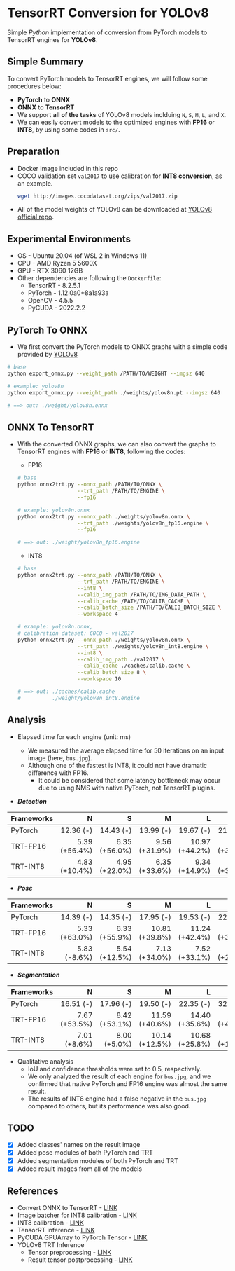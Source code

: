 # TensorRT Conversion for YOLOv8
Simple *Python* implementation of conversion from PyTorch models to TensorRT engines for **YOLOv8**.

## Simple Summary
To convert PyTorch models to TensorRT engines, we will follow some procedures below:   
* **PyTorch** to **ONNX**
* **ONNX** to **TensorRT**
* We support **all of the tasks** of YOLOv8 models inclduing `N`, `S`, `M`, `L`, and `X`.
* We can easily convert models to the optimized engines with **FP16** or **INT8**, by using some codes in `src/`.

## Preparation
* Docker image included in this repo
* COCO validation set `val2017` to use calibration for **INT8 conversion**, as an example.
  ```bash
  wget http://images.cocodataset.org/zips/val2017.zip
  ```
* All of the model weights of YOLOv8 can be downloaded at [YOLOv8 official repo](https://github.com/ultralytics/ultralytics?tab=readme-ov-file).

## Experimental Environments
* OS - Ubuntu 20.04 (of WSL 2 in Windows 11)
* CPU - AMD Ryzen 5 5600X
* GPU - RTX 3060 12GB
* Other dependencies are following the `Dockerfile`:
  * TensorRT - 8.2.5.1
  * PyTorch - 1.12.0a0+8a1a93a
  * OpenCV - 4.5.5
  * PyCUDA - 2022.2.2

## PyTorch To ONNX
* We first convert the PyTorch models to ONNX graphs with a simple code provided by [YOLOv8](https://github.com/ultralytics/ultralytics)
```bash
# base
python export_onnx.py --weight_path /PATH/TO/WEIGHT --imgsz 640

# example: yolov8n
python export_onnx.py --weight_path ./weights/yolov8n.pt --imgsz 640

# ==> out: ./weight/yolov8n.onnx
```

## ONNX To TensorRT
* With the converted ONNX graphs, we can also convert the graphs to TensorRT engines with **FP16** or **INT8**, following the codes:
  * FP16
  ```bash
  # base
  python onnx2trt.py --onnx_path /PATH/TO/ONNX \
                     --trt_path /PATH/TO/ENGINE \
                     --fp16

  # example: yolov8n.onnx
  python onnx2trt.py --onnx_path ./weights/yolov8n.onnx \
                     --trt_path ./weights/yolov8n_fp16.engine \
                     --fp16

  # ==> out: ./weight/yolov8n_fp16.engine
  ```

  * INT8
  ```bash
  # base
  python onnx2trt.py --onnx_path /PATH/TO/ONNX \
                     --trt_path /PATH/TO/ENGINE \
                     --int8 \
                     --calib_img_path /PATH/TO/IMG_DATA_PATH \
                     --calib_cache /PATH/TO/CALIB_CACHE \
                     --calib_batch_size /PATH/TO/CALIB_BATCH_SIZE \
                     --workspace 4

  # example: yolov8n.onnx,
  # calibration dataset: COCO - val2017
  python onnx2trt.py --onnx_path ./weights/yolov8n.onnx \
                     --trt_path ./weights/yolov8n_int8.engine \
                     --int8 \
                     --calib_img_path ./val2017 \
                     --calib_cache ./caches/calib.cache \
                     --calib_batch_size 8 \
                     --workspace 10

  # ==> out: ./caches/calib.cache
  #          ./weight/yolov8n_int8.engine
  ```

## Analysis
* Elapsed time for each engine (unit: ms)
  * We measured the average elapsed time for 50 iterations on an input image (here, `bus.jpg`).
  * Although one of the fastest is INT8, it could not have dramatic difference with FP16.
    * It could be considered that some latency bottleneck may occur due to using NMS with native PyTorch, not TensorRT plugins.

* ***Detection***

|Frameworks|          N|             S|             M|              L|              X|
|:---------|         -:|            -:|            -:|             -:|             -:|
|PyTorch|     12.36 (-)|     14.43 (-)|     13.99 (-)|      19.67 (-)|      21.54 (-)|
|TRT-FP16|5.39 (+56.4%)| 6.35 (+56.0%)| 9.56 (+31.9%)| 10.97 (+44.2%)| 14.33 (+33.5%)|
|TRT-INT8|4.83 (+10.4%)| 4.95 (+22.0%)|  6.35 (+33.6%)|  9.34 (+14.9%)| 8.97 (+37.4%)|

* ***Pose***

|Frameworks|          N|             S|             M|              L|              X|
|:---------|         -:|            -:|            -:|             -:|             -:|
|PyTorch|     14.39 (-)|     14.35 (-)|     17.95 (-)|      19.53 (-)|      22.97 (-)|
|TRT-FP16|5.33 (+63.0%)| 6.33 (+55.9%)| 10.81 (+39.8%)| 11.24 (+42.4%)| 14.35 (+37.5%)|
|TRT-INT8|5.83 (-8.6%)| 5.54 (+12.5%)|  7.13 (+34.0%)|  7.52 (+33.1%)| 10.29 (+28.3%)|

* ***Segmentation***

|Frameworks|          N|             S|             M|              L|              X|
|:---------|         -:|            -:|            -:|             -:|             -:|
|PyTorch|     16.51 (-)|     17.96 (-)|     19.50 (-)|      22.35 (-)|      32.02 (-)|
|TRT-FP16|7.67 (+53.5%)| 8.42 (+53.1%)| 11.59 (+40.6%)| 14.40 (+35.6%)| 18.56 (+42.0%)|
|TRT-INT8|7.01 (+8.6%)| 8.00 (+5.0%)|  10.14 (+12.5%)|  10.68 (+25.8%)| 14.96 (+19.4%)|

* Qualitative analysis
  * IoU and confidence thresholds were set to 0.5, respectively.
  * We only analyzed the result of each engine for `bus.jpg`, and we confirmed that native PyTorch and FP16 engine was almost the same result. 
  * The results of INT8 engine had a false negative in the `bus.jpg` compared to others, but its performance was also good.

## TODO
- [X] Added classes' names on the result image
- [X] Added pose modules of both PyTorch and TRT
- [X] Added segmentation modules of both PyTorch and TRT
- [X] Added result images from all of the models

## References
* Convert ONNX to TensorRT - [LINK](https://github.com/qbxlvnf11/convert-pytorch-onnx-tensorrt/blob/TensorRT-21.08/convert_onnx_to_tensorrt/convert_onnx_to_tensorrt.py)   
* Image batcher for INT8 calibration - [LINK](https://github.com/NVIDIA/TensorRT/blob/release/8.6/samples/python/efficientdet/image_batcher.py)
* INT8 calibration - [LINK](https://github.com/NVIDIA/TensorRT/blob/main/samples/python/efficientdet/build_engine.py)
* TensorRT inference - [LINK](https://github.com/NVIDIA/TensorRT/blob/master/samples/python/efficientdet/infer.py)
* PyCUDA GPUArray to PyTorch Tensor - [LINK](https://discuss.pytorch.org/t/how-can-i-get-access-to-the-raw-gpu-data-of-a-tensor-for-pycuda-and-how-do-i-convert-back/21394/5)
* YOLOv8 TRT Inference   
  * Tensor preprocessing - [LINK](https://github.com/ultralytics/ultralytics/blob/main/ultralytics/engine/predictor.py#L113)
  * Result tensor postprocessing - [LINK](https://github.com/ultralytics/ultralytics/blob/38eaf5e29f2a269ee50de659470c91ae44bb23f8/ultralytics/models/yolo/detect/predict.py#L23)